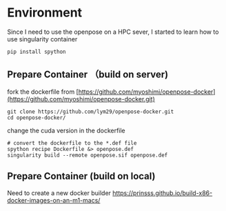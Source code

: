 # Environment
Since I need to use the openpose on a HPC sever, I started to learn how to use singularity container
```
pip install spython
```

## Prepare Container （build on server)

fork the dockerfile from [https://github.com/myoshimi/openpose-docker](https://github.com/myoshimi/openpose-docker.git)

```
git clone https://github.com/lym29/openpose-docker.git
cd openpose-docker/
```
change the cuda version in the dockerfile

```
# convert the dockerfile to the *.def file
spython recipe Dockerfile &> openpose.def
singularity build --remote openpose.sif openpose.def
```
## Prepare Container (build on local)
Need to create a new docker builder
https://prinsss.github.io/build-x86-docker-images-on-an-m1-macs/

